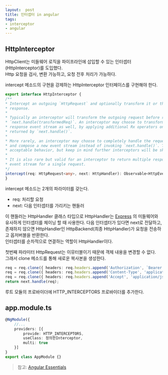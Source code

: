 ```yaml
---
layout:  post
title: 인터셉터 in angular
tags:
- interceptor
- angular
---
```


## HttpInterceptor
HttpClient는 미들웨어 로직을 파이프라인에 삽입할 수 있는 인터셉터(HttpInterceptor)를 도입했다.    
Http 요청을 검사, 변환 가능하고, 요청 전후 처리가 가능하다.

intercept 메소드의 구현을 강제하는 HttpInterceptor 인터페이스를 구현해야 한다.
```typescript
export interface HttpInterceptor {
/**
* Intercept an outgoing `HttpRequest` and optionally transform it or the
* response.
*
* Typically an interceptor will transform the outgoing request before returning
* `next.handle(transformedReq)`. An interceptor may choose to transform the
* response event stream as well, by applying additional Rx operators on the stream
* returned by `next.handle()`.
*
* More rarely, an interceptor may choose to completely handle the request itself,
* and compose a new event stream instead of invoking `next.handle()`. This is
* acceptable behavior, but keep in mind further interceptors will be skipped entirely.
*
* It is also rare but valid for an interceptor to return multiple responses on the
* event stream for a single request.
*/
intercept(req: HttpRequest<any>, next: HttpHandler): Observable<HttpEvent<any>>;
}
```
intercept 메소드는 2개의 파라미터를 갖는다.  
- req: 처리할 요청
- next: 다음 인터셉터를 가리키는 핸들러

이 핸들러는 HttpHandler 클래스 타입으로
HttpHandler는 [Express](https://poiemaweb.com/express-basics#4-middleware) 의 미들웨어와 유사하게 인터셉터를 체이닝 할 때 사용한다.
다음 인터셉터가 있다면 next로 전달하고,  
존재하지 않으면 HttpHandler인 HttpBackend(최종 HttpHandler)가 요청을 전송하고 옵저버블을 반환한다.  
인터셉터를 순차적으로 연결하는 역할이 HttpHandler이다.

첫번째 파라미터 HttpRequest는 이뮤터블이기 때문에 객체 내용을 변경할 수 없다.  
그래서 clone 메소드를 통해 새로운 복사본을 생성한다.
```typescript
req = req.clone({ headers: req.headers.append('Authorization', `Bearer ${sessionStorage.getItem('token')}`) });
req = req.clone({ headers: req.headers.append('Content-Type', 'application/json;charset=UTF-8') });
req = req.clone({ headers: req.headers.append('Accept', 'application/json') });
return next.handle(req);
```


루트 모듈의 프로바이더에 HTTP_INTERCEPTORS 프로바이더를 추가한다.
## app.module.ts
```typescript
@NgModule({
    //...
    providers: [{
        provide: HTTP_INTERCEPTORS,
        useClass: 정의한Interceptor,
        multi: true
    }]
}
export class AppModule {}
```

> 참고: [Angular Essentials](http://www.yes24.com/Product/Goods/62063090)

